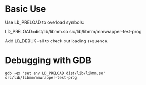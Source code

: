 
# Basic Use

Use LD_PRELOAD to overload symbols:

LD_PRELOAD=dist/lib/libmm.so src/lib/libmm/mmwrapper-test-prog

Add LD_DEBUG=all to check out loading sequence.

# Debugging with GDB

```
gdb -ex 'set env LD_PRELOAD dist/lib/libmm.so' src/lib/libmm/mmwrapper-test-prog
```